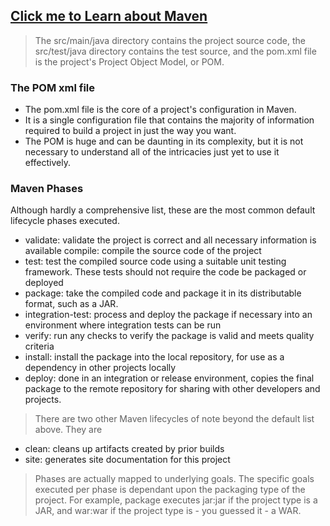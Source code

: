 ## [Click me to Learn about Maven](https://maven.apache.org/guides/getting-started/maven-in-five-minutes.html)
> The src/main/java directory contains the project source code, the src/test/java directory contains the test source, and the pom.xml file is the project's Project Object Model, or POM.
### The POM xml file
* The pom.xml file is the core of a project's configuration in Maven.
* It is a single configuration file that contains the majority of information required to build a project in just the way you want.
* The POM is huge and can be daunting in its complexity, but it is not necessary to understand all of the intricacies just yet to use it effectively.


### Maven Phases
Although hardly a comprehensive list, these are the most common default lifecycle phases executed.

* validate: validate the project is correct and all necessary information is available
compile: compile the source code of the project
* test: test the compiled source code using a suitable unit testing framework. These tests should not require the code be packaged or deployed
* package: take the compiled code and package it in its distributable format, such as a JAR.
* integration-test: process and deploy the package if necessary into an environment where integration tests can be run
* verify: run any checks to verify the package is valid and meets quality criteria
* install: install the package into the local repository, for use as a dependency in other projects locally
* deploy: done in an integration or release environment, copies the final package to the remote repository for sharing with other developers and projects.
 
>There are two other Maven lifecycles of note beyond the default list above. They are

* clean: cleans up artifacts created by prior builds
* site: generates site documentation for this project
> Phases are actually mapped to underlying goals. The specific goals executed per phase is dependant upon the packaging type of the project. For example, package executes jar:jar if the project type is a JAR, and war:war if the project type is - you guessed it - a WAR.
